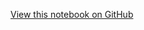 [View this notebook on GitHub](https://github.com/emadkhan333/fetch_rwds_exercise/blob/main/THIRD/Fetch_Rewards_EDA.ipynb)
